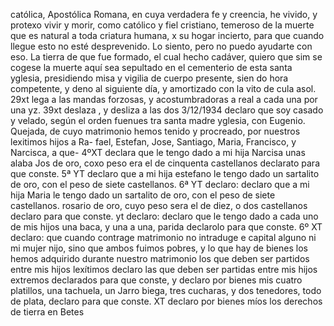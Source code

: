 católica, Apostólica Romana, en cuya verdadera fe y creencia, he vivido, y protexo vivir y morir, como católico y fiel cristiano, temeroso de la muerte que es natural a toda criatura humana, x su hogar incierto, para que cuando llegue esto no esté desprevenido.
Lo siento, pero no puedo ayudarte con eso.
La tierra de que fue formado, el cual hecho cadáver, quiero que sim se cogese la muerte aquí sea sepultado en el cementerio de esta santa yglesia, presidiendo misa y vigilia de cuerpo presente, sien do hora competente, y deno al siguiente día, y amortizado con la
vito de cula asol.
29xt lega a las mandas forzosas, y acostumbradoras a real a
cada una por una yz.
39xt deslaza , y desliza a las dos
3/12/1934 declaro que soy casado y velado, según el orden fuenues tra santa madre yglesia, con Eugenio. Quejada, de cuyo matrimonio hemos tenido y procreado, por nuestros lexitimos hijos a Ra- fael, Estefan, Jose, Santiago, Maria, Francisco, y Narcisca, a que-
4ºXT declara que le tengo dado a mi hija Narcisa unas alaba
Jos de oro, coxo peso era el de cinquenta castellanos declarato
para que conste.
5ª YT declaro que a mi hija estefano le tengo dado un sartalito de oro, con el peso de siete castellanos.
6ª YT declaro: declaro que a mi hija Maria le tengo dado un sartalito de oro, con el peso de siete castellanos.
rosario de oro, cuyo peso sera el de diez, o dos castellanos declaro para que conste.
yt declaro: declaro que le tengo dado a cada uno de mis hijos una baca, y una a una, parida declarolo para que conste.
6º XT declaro: que cuando contrage matrimonio no intraduge e
capital alguno ni mi mujer nijo, sino que ambos fuimos pobres, y lo
que hay de bienes los hemos adquirido durante nuestro matrimonio
los que deben ser partidos entre mis hijos lexítimos declaro
las que deben ser partidas entre mis hijos extremos declarados para que conste,
y declaro por bienes mis cuatro platillos, una tachuela, un Jarro biega, tres cucharas, y dos tenedores, todo de plata,
declaro para que conste.
XT declaro por bienes míos los derechos de tierra en Betes